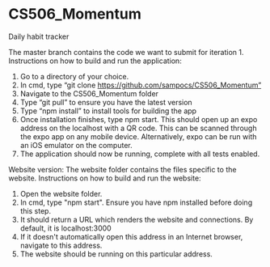 # CS506_Momentum
Daily habit tracker

The master branch contains the code we want to submit for iteration 1.
Instructions on how to build and run the application:
1.	Go to a directory of your choice.
2.	In cmd, type “git clone https://github.com/sampocs/CS506_Momentum”
3.	Navigate to the CS506_Momentum folder
4.	Type “git pull” to ensure you have the latest version
5.	Type “npm install” to install tools for building the app
6.	Once installation finishes, type npm start. This should open up an expo address on the localhost with a QR code. This can be scanned through the expo app on any mobile device. Alternatively, expo can be run with an iOS emulator on the computer.
7.	The application should now be running, complete with all tests enabled.

Website version:
The website folder contains the files specific to the website.
Instructions on how to build and run the website:
1. Open the website folder.
2. In cmd, type "npm start". Ensure you have npm installed before doing this step.
3. It should return a URL which renders the website and connections. By default, it is localhost:3000
4. If it doesn't automatically open this address in an Internet browser, navigate to this address.
5. The website should be running on this particular address.
